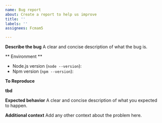 ```yaml
---
name: Bug report
about: Create a report to help us improve
title: ''
labels: ''
assignees: Fcmam5

---
```


**Describe the bug**
A clear and concise description of what the bug is.

** Environment **

- Node.js version (`node --version`):
- Npm version (`npm --version`): 

**To Reproduce**

__tbd__

**Expected behavior**
A clear and concise description of what you expected to happen.

**Additional context**
Add any other context about the problem here.
